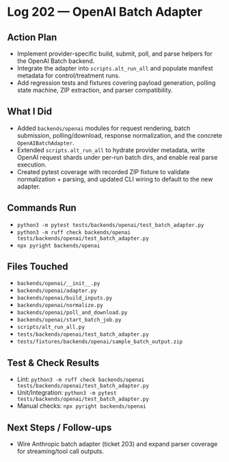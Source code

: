 # Log 202 — OpenAI Batch Adapter
## Action Plan
- Implement provider-specific build, submit, poll, and parse helpers for the OpenAI Batch backend.
- Integrate the adapter into `scripts.alt_run_all` and populate manifest metadata for control/treatment runs.
- Add regression tests and fixtures covering payload generation, polling state machine, ZIP extraction, and parser compatibility.

## What I Did
- Added `backends/openai` modules for request rendering, batch submission, polling/download, response normalization, and the concrete `OpenAIBatchAdapter`.
- Extended `scripts.alt_run_all` to hydrate provider metadata, write OpenAI request shards under per-run batch dirs, and enable real parse execution.
- Created pytest coverage with recorded ZIP fixture to validate normalization + parsing, and updated CLI wiring to default to the new adapter.

## Commands Run
- `python3 -m pytest tests/backends/openai/test_batch_adapter.py`
- `python3 -m ruff check backends/openai tests/backends/openai/test_batch_adapter.py`
- `npx pyright backends/openai`

## Files Touched
- `backends/openai/__init__.py`
- `backends/openai/adapter.py`
- `backends/openai/build_inputs.py`
- `backends/openai/normalize.py`
- `backends/openai/poll_and_download.py`
- `backends/openai/start_batch_job.py`
- `scripts/alt_run_all.py`
- `tests/backends/openai/test_batch_adapter.py`
- `tests/fixtures/backends/openai/sample_batch_output.zip`

## Test & Check Results
- Lint: `python3 -m ruff check backends/openai tests/backends/openai/test_batch_adapter.py`
- Unit/Integration: `python3 -m pytest tests/backends/openai/test_batch_adapter.py`
- Manual checks: `npx pyright backends/openai`

## Next Steps / Follow-ups
- Wire Anthropic batch adapter (ticket 203) and expand parser coverage for streaming/tool call outputs.
